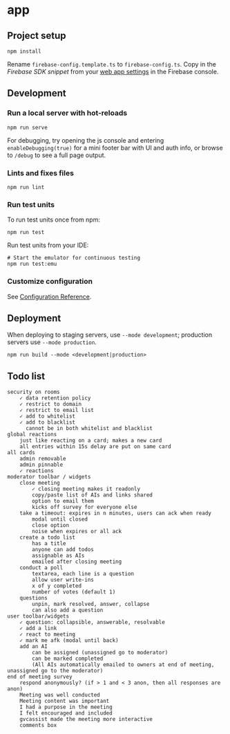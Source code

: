 # app

## Project setup
```
npm install
```

Rename `firebase-config.template.ts` to `firebase-config.ts`. 
Copy in the *Firebase SDK snippet* from your 
[web app settings](https://console.firebase.google.com/project/_/settings/general)
in the Firebase console.

## Development

### Run a local server with hot-reloads
```
npm run serve
```

For debugging, try opening the js console and entering `enableDebugging(true)` for a mini footer bar with UI and auth info, or browse to `/debug` to see a full page output.

### Lints and fixes files
```
npm run lint
```

### Run test units
To run test units once from npm:
```
npm run test
```

Run test units from your IDE:
```
# Start the emulator for continuous testing
npm run test:emu
```

### Customize configuration
See [Configuration Reference](https://cli.vuejs.org/config/).

## Deployment

When deploying to staging servers, use `--mode development`; production servers use `--mode production`.

```
npm run build --mode <development|production>
```

## Todo list
```
security on rooms
    ✓ data retention policy
    ✓ restrict to domain
    ✓ restrict to email list
    ✓ add to whitelist
    ✓ add to blacklist
      cannot be in both whitelist and blacklist
global reactions
    just like reacting on a card; makes a new card
    all entries within 15s delay are put on same card
all cards
    admin removable
    admin pinnable
    ✓ reactions
moderator toolbar / widgets
    close meeting
        ✓ closing meeting makes it readonly
        copy/paste list of AIs and links shared
        option to email them
        kicks off survey for everyone else
    take a timeout: expires in n minutes, users can ack when ready
        modal until closed
        close option
        noise when expires or all ack
    create a todo list
        has a title
        anyone can add todos
        assignable as AIs
        emailed after closing meeting
    conduct a poll
        textarea, each line is a question
        allow user write-ins
        x of y completed
        number of votes (default 1)
    questions
        unpin, mark resolved, answer, collapse
        can also add a question
user toolbar/widgets
    ✓ question: collapsible, answerable, resolvable
    ✓ add a link
    ✓ react to meeting
    ✓ mark me afk (modal until back)
    add an AI
        can be assigned (unassigned go to moderator)
        can be marked completed
        (All AIs automatically emailed to owners at end of meeting, unassigned go to the moderator)
end of meeting survey
    respond anonymously? (if > 1 and < 3 anon, then all responses are anon)
    Meeting was well conducted
    Meeting content was important
    I had a purpose in the meeting
    I felt encouraged and included
    gvcassist made the meeting more interactive
    comments box
```